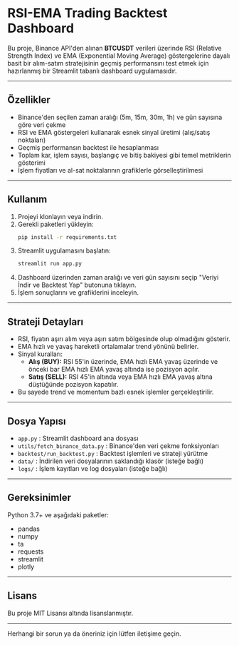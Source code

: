 # RSI-EMA Trading Backtest Dashboard

Bu proje, Binance API'den alınan **BTCUSDT** verileri üzerinde RSI (Relative Strength Index) ve EMA (Exponential Moving Average) göstergelerine dayalı basit bir alım-satım stratejisinin geçmiş performansını test etmek için hazırlanmış bir Streamlit tabanlı dashboard uygulamasıdır.

---

## Özellikler

- Binance'den seçilen zaman aralığı (5m, 15m, 30m, 1h) ve gün sayısına göre veri çekme  
- RSI ve EMA göstergeleri kullanarak esnek sinyal üretimi (alış/satış noktaları)  
- Geçmiş performansın backtest ile hesaplanması  
- Toplam kar, işlem sayısı, başlangıç ve bitiş bakiyesi gibi temel metriklerin gösterimi  
- İşlem fiyatları ve al-sat noktalarının grafiklerle görselleştirilmesi  

---

## Kullanım

1. Projeyi klonlayın veya indirin.  
2. Gerekli paketleri yükleyin:
    ```bash
    pip install -r requirements.txt
    ```
3. Streamlit uygulamasını başlatın:
    ```bash
    streamlit run app.py
    ```
4. Dashboard üzerinden zaman aralığı ve veri gün sayısını seçip "Veriyi İndir ve Backtest Yap" butonuna tıklayın.  
5. İşlem sonuçlarını ve grafiklerini inceleyin.

---

## Strateji Detayları

- RSI, fiyatın aşırı alım veya aşırı satım bölgesinde olup olmadığını gösterir.  
- EMA hızlı ve yavaş hareketli ortalamalar trend yönünü belirler.  
- Sinyal kuralları:  
  - **Alış (BUY):** RSI 55'in üzerinde, EMA hızlı EMA yavaş üzerinde ve önceki bar EMA hızlı EMA yavaş altında ise pozisyon açılır.  
  - **Satış (SELL):** RSI 45'in altında veya EMA hızlı EMA yavaş altına düştüğünde pozisyon kapatılır.  
- Bu sayede trend ve momentum bazlı esnek işlemler gerçekleştirilir.

---

## Dosya Yapısı

- `app.py` : Streamlit dashboard ana dosyası  
- `utils/fetch_binance_data.py` : Binance'den veri çekme fonksiyonları  
- `backtest/run_backtest.py` : Backtest işlemleri ve strateji yürütme  
- `data/` : İndirilen veri dosyalarının saklandığı klasör (isteğe bağlı)  
- `logs/` : İşlem kayıtları ve log dosyaları (isteğe bağlı)  

---

## Gereksinimler

Python 3.7+ ve aşağıdaki paketler:

- pandas  
- numpy  
- ta  
- requests  
- streamlit  
- plotly  

---

## Lisans

Bu proje MIT Lisansı altında lisanslanmıştır.

---

Herhangi bir sorun ya da öneriniz için lütfen iletişime geçin.
